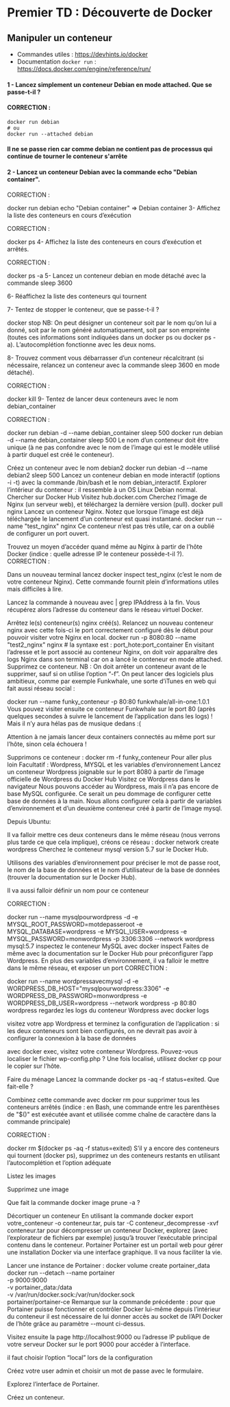 # Premier TD : Découverte de Docker

## Manipuler un conteneur

- Commandes utiles : https://devhints.io/docker
- Documentation ```docker run```   : https://docs.docker.com/engine/reference/run/

#### 1 - Lancez simplement un conteneur Debian en mode attached. Que se passe-t-il ?

#### CORRECTION :
```
docker run debian
# ou
docker run --attached debian
```
#### Il ne se passe rien car comme debian ne contient pas de processus qui continue de tourner le conteneur s'arrête
#### 2 - Lancez un conteneur Debian avec la commande echo "Debian container".

CORRECTION :

docker run debian echo "Debian container"
=> Debian container
3- Affichez la liste des conteneurs en cours d’exécution

CORRECTION :

docker ps
4- Affichez la liste des conteneurs en cours d’exécution et arrêtés.

CORRECTION :

docker ps -a
5- Lancez un conteneur debian en mode détaché avec la commande sleep 3600

6- Réaffichez la liste des conteneurs qui tournent

7- Tentez de stopper le conteneur, que se passe-t-il ?

docker stop <conteneur>
NB: On peut désigner un conteneur soit par le nom qu’on lui a donné, soit par le nom généré automatiquement, soit par son empreinte (toutes ces informations sont indiquées dans un docker ps ou docker ps -a). L’autocomplétion fonctionne avec les deux noms.

8- Trouvez comment vous débarrasser d’un conteneur récalcitrant (si nécessaire, relancez un conteneur avec la commande sleep 3600 en mode détaché).

CORRECTION :

docker kill <conteneur>
9- Tentez de lancer deux conteneurs avec le nom debian_container

CORRECTION :

docker run debian -d --name debian_container sleep 500
docker run debian -d --name debian_container sleep 500
Le nom d’un conteneur doit être unique (à ne pas confondre avec le nom de l’image qui est le modèle utilisé à partir duquel est créé le conteneur).

Créez un conteneur avec le nom debian2
docker run debian -d --name debian2 sleep 500
Lancez un conteneur debian en mode interactif (options -i -t) avec la commande /bin/bash et le nom debian_interactif.
Explorer l’intérieur du conteneur : il ressemble à un OS Linux Debian normal.
Chercher sur Docker Hub
Visitez hub.docker.com
Cherchez l’image de Nginx (un serveur web), et téléchargez la dernière version (pull).
docker pull nginx
Lancez un conteneur Nginx. Notez que lorsque l’image est déjà téléchargée le lancement d’un conteneur est quasi instantané.
docker run --name "test_nginx" nginx
Ce conteneur n’est pas très utile, car on a oublié de configurer un port ouvert.

Trouvez un moyen d’accéder quand même au Nginx à partir de l’hôte Docker (indice : quelle adresse IP le conteneur possède-t-il ?).
CORRECTION :

Dans un nouveau terminal lancez docker inspect test_nginx (c’est le nom de votre conteneur Nginx). Cette commande fournit plein d’informations utiles mais difficiles à lire.

Lancez la commande à nouveau avec | grep IPAddress à la fin. Vous récupérez alors l’adresse du conteneur dans le réseau virtuel Docker.

Arrêtez le(s) conteneur(s) nginx créé(s).
Relancez un nouveau conteneur nginx avec cette fois-ci le port correctement configuré dès le début pour pouvoir visiter votre Nginx en local.
docker run -p 8080:80 --name "test2_nginx" nginx # la syntaxe est : port_hote:port_container
En visitant l’adresse et le port associé au conteneur Nginx, on doit voir apparaître des logs Nginx dans son terminal car on a lancé le conteneur en mode attached.
Supprimez ce conteneur. NB : On doit arrêter un conteneur avant de le supprimer, sauf si on utilise l’option “-f”.
On peut lancer des logiciels plus ambitieux, comme par exemple Funkwhale, une sorte d’iTunes en web qui fait aussi réseau social :

docker run --name funky_conteneur -p 80:80 funkwhale/all-in-one:1.0.1
Vous pouvez visiter ensuite ce conteneur Funkwhale sur le port 80 (après quelques secondes à suivre le lancement de l’application dans les logs) ! Mais il n’y aura hélas pas de musique dedans :(

Attention à ne jamais lancer deux containers connectés au même port sur l’hôte, sinon cela échouera !

Supprimons ce conteneur :
docker rm -f funky_conteneur
Pour aller plus loin Facultatif : Wordpress, MYSQL et les variables d’environnement
Lancez un conteneur Wordpress joignable sur le port 8080 à partir de l’image officielle de Wordpress du Docker Hub
Visitez ce Wordpress dans le navigateur
Nous pouvons accéder au Wordpress, mais il n’a pas encore de base MySQL configurée. Ce serait un peu dommage de configurer cette base de données à la main. Nous allons configurer cela à partir de variables d’environnement et d’un deuxième conteneur créé à partir de l’image mysql.

Depuis Ubuntu:

Il va falloir mettre ces deux conteneurs dans le même réseau (nous verrons plus tarde ce que cela implique), créons ce réseau :
docker network create wordpress
Cherchez le conteneur mysql version 5.7 sur le Docker Hub.

Utilisons des variables d’environnement pour préciser le mot de passe root, le nom de la base de données et le nom d’utilisateur de la base de données (trouver la documentation sur le Docker Hub).

Il va aussi falloir définir un nom pour ce conteneur

CORRECTION :

docker run --name mysqlpourwordpress -d -e MYSQL_ROOT_PASSWORD=motdepasseroot -e MYSQL_DATABASE=wordpress -e MYSQL_USER=wordpress -e MYSQL_PASSWORD=monwordpress -p 3306:3306 --network wordpress mysql:5.7
inspectez le conteneur MySQL avec docker inspect
Faites de même avec la documentation sur le Docker Hub pour préconfigurer l’app Wordpress.
En plus des variables d’environnement, il va falloir le mettre dans le même réseau, et exposer un port
CORRECTION :

docker run --name wordpressavecmysql -d -e WORDPRESS_DB_HOST="mysqlpourwordpress:3306" -e WORDPRESS_DB_PASSWORD=monwordpress -e WORDPRESS_DB_USER=wordpress --network wordpress -p 80:80 wordpress
regardez les logs du conteneur Wordpress avec docker logs

visitez votre app Wordpress et terminez la configuration de l’application : si les deux conteneurs sont bien configurés, on ne devrait pas avoir à configurer la connexion à la base de données

avec docker exec, visitez votre conteneur Wordpress. Pouvez-vous localiser le fichier wp-config.php ? Une fois localisé, utilisez docker cp pour le copier sur l’hôte.
<!-- - (facultatif) Détruisez votre conteneur Wordpress, puis recréez-en un et poussez-y votre configuration Wordpress avec docker cp. Nous verrons ensuite une meilleure méthode pour fournir un fichier de configuration à un conteneur. -->

Faire du ménage
Lancez la commande docker ps -aq -f status=exited. Que fait-elle ?

Combinez cette commande avec docker rm pour supprimer tous les conteneurs arrêtés (indice : en Bash, une commande entre les parenthèses de "$()" est exécutée avant et utilisée comme chaîne de caractère dans la commande principale)

CORRECTION :

docker rm $(docker ps -aq -f status=exited)
S’il y a encore des conteneurs qui tournent (docker ps), supprimez un des conteneurs restants en utilisant l’autocomplétion et l’option adéquate

Listez les images

Supprimez une image

Que fait la commande docker image prune -a ?

Décortiquer un conteneur
En utilisant la commande docker export votre_conteneur -o conteneur.tar, puis tar -C conteneur_decompresse -xvf conteneur.tar pour décompresser un conteneur Docker, explorez (avec l’explorateur de fichiers par exemple) jusqu’à trouver l’exécutable principal contenu dans le conteneur.
Portainer
Portainer est un portail web pour gérer une installation Docker via une interface graphique. Il va nous faciliter la vie.

Lancer une instance de Portainer :
docker volume create portainer_data
docker run --detach --name portainer \
    -p 9000:9000 \
    -v portainer_data:/data \
    -v /var/run/docker.sock:/var/run/docker.sock \
    portainer/portainer-ce
Remarque sur la commande précédente : pour que Portainer puisse fonctionner et contrôler Docker lui-même depuis l’intérieur du conteneur il est nécessaire de lui donner accès au socket de l’API Docker de l’hôte grâce au paramètre --mount ci-dessus.

Visitez ensuite la page http://localhost:9000 ou l’adresse IP publique de votre serveur Docker sur le port 9000 pour accéder à l’interface.

il faut choisir l’option “local” lors de la configuration

Créez votre user admin et choisir un mot de passe avec le formulaire.

Explorez l’interface de Portainer.

Créez un conteneur.

<!-- ## Installer Docker Desktop for Windows

À l’aide des instructions du site officiel, téléchargez et installez Docker Desktop for Windows.
après avoir vérifié que Docker fonctionnait avec docker info dans une invite de commande Windows, installez Visual Studio Code. Ensemble, explorons son interface. . -->
<!-- - Facultatif : installez l’extension VSCode “Docker” par Microsoft pour vous faciliter la vie. Explorez l’interface. -->

<!-- ## Facultatif : explorer Gitpod

Se créer un compte sur github.com

Créer un dépôt vide (vous pouvez l’appeler tp_docker par exemple) et l’ouvrir avec Gitpod

Dans Gitpod, lancer la commande suivante pour installer Docker (brew est un gestionnaire de packet créé initialement pour MacOS et qui ne nécessite pas de droits sudo) :
brew install docker

Dans Gitpod, copiez-collez la clé privée fournie dans le dossier de partage dans un fichier appelé ssh.private, changez ses permissions avec :
chmod go-rwx ssh.private

Puis (après avoir retrouvé l’IP publique de votre VM Scaleway) lancez le tunnel SSH qui nous permettra d’accéder à notre dæmon Docker comme ceci :

export DOCKER_IP=INSEREZ_VOTRE_IP_ICI
ssh -nNT -L localhost:23750:var/run/docker.sock $DOCKER_IP -N -l root -i ssh.private
Puis dans un autre terminal :

export DOCKER_HOST=localhost:23750
